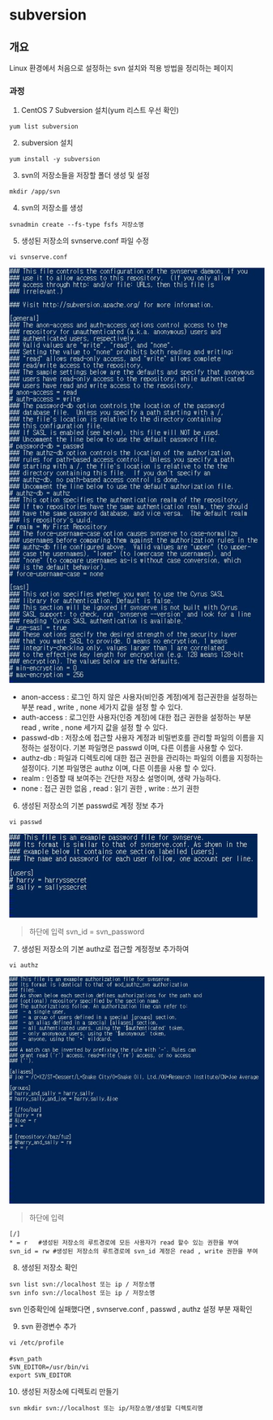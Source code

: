 # subversion

## 개요
Linux 환경에서 처음으로 설정하는 svn 설치와 적용 방법을 정리하는 페이지


### 과정
1. CentOS 7 Subversion 설치(yum 리스트 우선 확인)
```shell
yum list subversion
```
2. subversion 설치
```shell
yum install -y subversion
```
3. svn의 저장소들을 저장할 폴더 생성 및 설정
```shell
mkdir /app/svn
```
4. svn의 저장소를 생성
```shell
svnadmin create --fs-type fsfs 저장소명
```    
5. 생성된 저장소의 svnserve.conf 파일 수정
```shell
vi svnserve.conf
```         
![svnserve.conf](./1.jpg)
* anon-access : 로그인 하지 않은 사용자(비인증 계정)에게 접근권한을 설정하는 부분 read , write , none 세가지 값을 설정 할 수 있다.
* auth-access : 로그인한 사용자(인증 계정)에 대한 접근 권한을 설정하는 부분 read , write , none 세가지 값을 설정 할 수 있다.
* passwd-db : 저장소에 접근할 사용자 계정과 비밀번호를 관리할 파일의 이름을 지정하는 설정이다. 기본 파일명은 passwd 이며, 다른 이름을 사용할 수 있다.
* authz-db : 파일과 디렉토리에 대한 접근 권한을 관리하는 파일의 이름을 지정하는 설정이다. 기본 파일명은 authz 이며, 다른 이름을 사용 할 수 있다.
* realm : 인증할 때 보여주는 간단한 저장소 설명이며, 생략 가능하다.
* none : 접근 권한 없음 , read : 읽기 권한 , write : 쓰기 권한

6. 생성된 저장소의 기본 passwd로 계정 정보 추가
```shell
vi passwd
```
![passwd](./2.jpg)
>   하단에 입력
>   svn_id = svn_password

7. 생성된 저장소의 기본 authz로 접근할 계정정보 추가하여
```shell
vi authz
```
![authz](./3.jpg)
>   하단에 입력
```shell
[/]
* = r   #생성된 저장소의 루트경로에 모든 사용자가 read 할수 있는 권한을 부여
svn_id = rw #생성된 저장소의 루트경로에 svn_id 계정은 read , write 권한을 부여
```

8. 생성된 저장소 확인
```shell
svn list svn://localhost 또는 ip / 저장소명
svn info svn://localhost 또는 ip / 저장소명
```
svn 인증확인에 실패했다면 , svnserve.conf , passwd , authz 설정 부분 재확인

9. svn 환경변수 추가
```shell
vi /etc/profile

#svn_path
SVN_EDITOR=/usr/bin/vi
export SVN_EDITOR
```

10. 생성된 저장소에 디렉토리 만들기
```shell
svn mkdir svn://localhost 또는 ip/저장소명/생성할 디렉토리명
```

